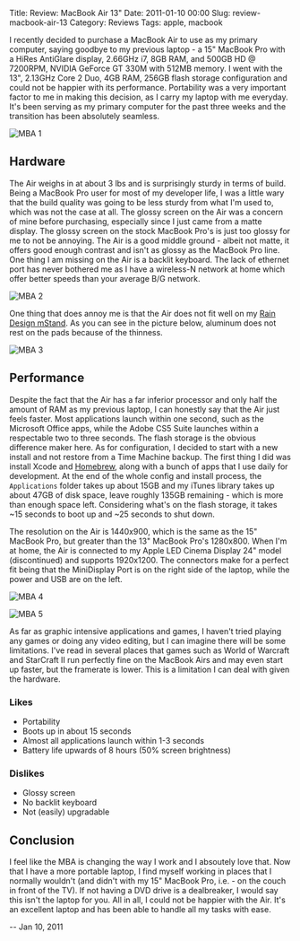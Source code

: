 Title: Review: MacBook Air 13"
Date: 2011-01-10 00:00
Slug: review-macbook-air-13
Category: Reviews
Tags: apple, macbook


I recently decided to purchase a MacBook Air to use as my primary
computer, saying goodbye to my previous laptop - a 15" MacBook Pro with
a HiRes AntiGlare display, 2.66GHz i7, 8GB RAM, and 500GB HD @ 7200RPM,
NVIDIA GeForce GT 330M with 512MB memory. I went with the 13", 2.13GHz
Core 2 Duo, 4GB RAM, 256GB flash storage configuration and could not be
happier with its performance. Portability was a very important factor to
me in making this decision, as I carry my laptop with me everyday. It's
been serving as my primary computer for the past three weeks and the
transition has been absolutely seamless.

![MBA 1](/images/L1040591.jpg)

Hardware
--------

The Air weighs in at about 3 lbs and is surprisingly sturdy in terms of
build. Being a MacBook Pro user for most of my developer life, I was a
little wary that the build quality was going to be less sturdy from what
I'm used to, which was not the case at all. The glossy screen on the Air
was a concern of mine before purchasing, especially since I just came
from a matte display. The glossy screen on the stock MacBook Pro's is
just too glossy for me to not be annoying. The Air is a good middle
ground - albeit not matte, it offers good enough contrast and isn't as
glossy as the MacBook Pro line. One thing I am missing on the Air is a
backlit keyboard. The lack of ethernet port has never bothered me as I
have a wireless-N network at home which offer better speeds than your
average B/G network.

![MBA 2](/images/L1040583.jpg)

One thing that does annoy me is that the Air does not fit well on my
[Rain Design
mStand](http://www.amazon.com/gp/product/B000OOYECC?ie=UTF8&tag=jontourage-20&linkCode=as2&camp=1789&creative=390957&creativeASIN=B000OOYECC).
As you can see in the picture below, aluminum does not rest on the pads
because of the thinness.

![MBA 3](/images/L1040585.jpg)

Performance
-----------

Despite the fact that the Air has a far inferior processor and only half
the amount of RAM as my previous laptop, I can honestly say that the Air
just feels faster. Most applications launch within one second, such as
the Microsoft Office apps, while the Adobe CS5 Suite launches within a
respectable two to three seconds. The flash storage is the obvious
difference maker here. As for configuration, I decided to start with a
new install and not restore from a Time Machine backup. The first thing
I did was install Xcode and
[Homebrew](http://mxcl.github.com/homebrew/), along with a bunch of apps
that I use daily for development. At the end of the whole config and
install process, the `Applications` folder takes up about 15GB and my
iTunes library takes up about 47GB of disk space, leave roughly 135GB
remaining - which is more than enough space left. Considering what's on
the flash storage, it takes \~15 seconds to boot up and \~25 seconds to
shut down.

The resolution on the Air is 1440x900, which is the same as the 15"
MacBook Pro, but greater than the 13" MacBook Pro's 1280x800. When I'm
at home, the Air is connected to my Apple LED Cinema Display 24" model
(discontinued) and supports 1920x1200. The connectors make for a perfect
fit being that the MiniDisplay Port is on the right side of the laptop,
while the power and USB are on the left.

![MBA 4](/images/L1040586.jpg)

![MBA 5](/images/L1040589.jpg)

As far as graphic intensive applications and games, I haven't tried
playing any games or doing any video editing, but I can imagine there
will be some limitations. I've read in several places that games such as
World of Warcraft and StarCraft II run perfectly fine on the MacBook
Airs and may even start up faster, but the framerate is lower. This is a
limitation I can deal with given the hardware.

### Likes

-   Portability
-   Boots up in about 15 seconds
-   Almost all applications launch within 1-3 seconds
-   Battery life upwards of 8 hours (50% screen brightness)

### Dislikes

-   Glossy screen
-   No backlit keyboard
-   Not (easily) upgradable

Conclusion
----------

I feel like the MBA is changing the way I work and I absoutely love
that. Now that I have a more portable laptop, I find myself working in
places that I normally wouldn't (and didn't with my 15" MacBook Pro,
i.e. - on the couch in front of the TV). If not having a DVD drive is a
dealbreaker, I would say this isn't the laptop for you. All in all, I
could not be happier with the Air. It's an excellent laptop and has been
able to handle all my tasks with ease.

-- Jan 10, 2011
